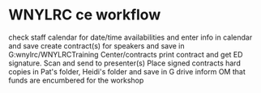 # WNYLRC ce workflow
check staff calendar for date/time availabilities and enter info in calendar and save
create contract(s) for speakers and save in G:wnylrc/WNYLRCTraining Center/contracts
print contract and get ED signature. Scan and send to presenter(s)
Place signed contracts hard copies in Pat's folder, Heidi's folder and save in G drive
inform OM that funds are encumbered for the workshop
